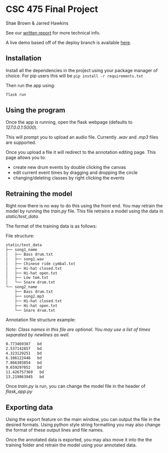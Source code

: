 # CSC 475 Final Project

Shae Brown & Jarred Hawkins

See our [written report](report_final.pdf) for more technical info.

A live demo based off of the deploy branch is available [here](https://drum-annotation.herokuapp.com/).

## Installation

Install all the dependencies in the project using your package manager of choice. For pip users this will be `pip install -r requirements.txt`

Then run the app using:
```bash
flask run
```

## Using the program

Once the app is running, open the flask webpage (defaults to *127.0.0.1:5000*).

This will prompt you to upload an audio file. Currently *.wav* and *.mp3* files are supported.

Once you upload a file it will redirect to the annotation editing page. This page allows you to:

- create new drum events by double clicking the canvas
- edit current event times by dragging and dropping the circle
- changing/deleting classes by right clicking the events

## Retraining the model

Right now there is no way to do this using the front end. You may retrain the model by running the *train.py* file. This file retrains a model using the data in *static/test_data*.

The format of the training data is as follows:

File structure:

```txt
static/test_data
├── song1_name
│   ├── Bass drum.txt
│   ├── song1.wav
│   ├── Chinese ride cymbal.txt
│   ├── Hi-hat closed.txt
│   ├── Hi-hat open.txt
│   ├── Low tom.txt
│   └── Snare drum.txt
└── song2_name
    ├── Bass drum.txt
    ├── song2.mp3
    ├── Hi-hat closed.txt
    ├── Hi-hat open.txt
    └── Snare drum.txt
```

Annotation file structure example:

_Note: Class names in this file are optional. You may use a list of times separated by newlines as well._

```txt
0.773469387   bd
2.537142857   bd
4.323129251   bd
6.106122448   bd
7.866303854   bd
9.659297052   bd
11.426757369   bd
13.219863945   bd
```

Once *train.py* is run, you can change the model file in the header of *flask_app.py*

## Exporting data

Using the export feature on the main window, you can output the file in the desired formats. Using python style string formatting you may also change the format of these output lines and file names.

Once the annotated data is exported, you may also move it into the the training folder and retrain the model using your annotated data.